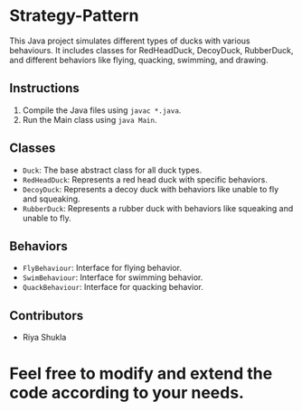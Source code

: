 # Strategy-Pattern
This Java project simulates different types of ducks with various behaviours. It includes classes for RedHeadDuck, DecoyDuck, RubberDuck, and different behaviors like flying, quacking, swimming, and drawing.


## Instructions

1. Compile the Java files using `javac *.java`.
2. Run the Main class using `java Main`.

## Classes

- `Duck`: The base abstract class for all duck types.
- `RedHeadDuck`: Represents a red head duck with specific behaviors.
- `DecoyDuck`: Represents a decoy duck with behaviors like unable to fly and squeaking.
- `RubberDuck`: Represents a rubber duck with behaviors like squeaking and unable to fly.


## Behaviors

- `FlyBehaviour`: Interface for flying behavior.
- `SwimBehaviour`: Interface for swimming behavior.
- `QuackBehaviour`: Interface for quacking behavior.
  

## Contributors

- Riya Shukla

# Feel free to modify and extend the code according to your needs.

